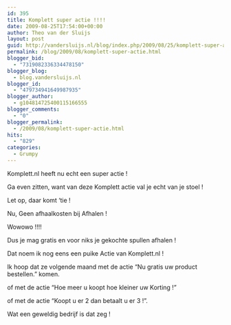 ```yaml
---
id: 395
title: Komplett super actie !!!!
date: 2009-08-25T17:54:00+00:00
author: Theo van der Sluijs
layout: post
guid: http://vandersluijs.nl/blog/index.php/2009/08/25/komplett-super-actie/
permalink: /blog/2009/08/komplett-super-actie.html
blogger_bid:
  - "7319082336334478150"
blogger_blog:
  - blog.vandersluijs.nl
blogger_id:
  - "479734941649987935"
blogger_author:
  - g104814725400115166555
blogger_comments:
  - "0"
blogger_permalink:
  - /2009/08/komplett-super-actie.html
hits:
  - "829"
categories:
  - Grumpy
---
```

Komplett.nl heeft nu echt een super actie !

Ga even zitten, want van deze Komplett actie val je echt van je stoel ! 

Let op, daar komt ‘tie ! 

Nu, Geen afhaalkosten bij Afhalen !

Wowowo !!!!

Dus je mag gratis en voor niks je gekochte spullen afhalen !

Dat noem ik nog eens een puike Actie van Komplett.nl !

Ik hoop dat ze volgende maand met de actie “Nu gratis uw product bestellen.” komen.

of met de actie “Hoe meer u koopt hoe kleiner uw Korting !”

of met de actie “Koopt u er 2 dan betaalt u er 3 !”.

Wat een geweldig bedrijf is dat zeg !